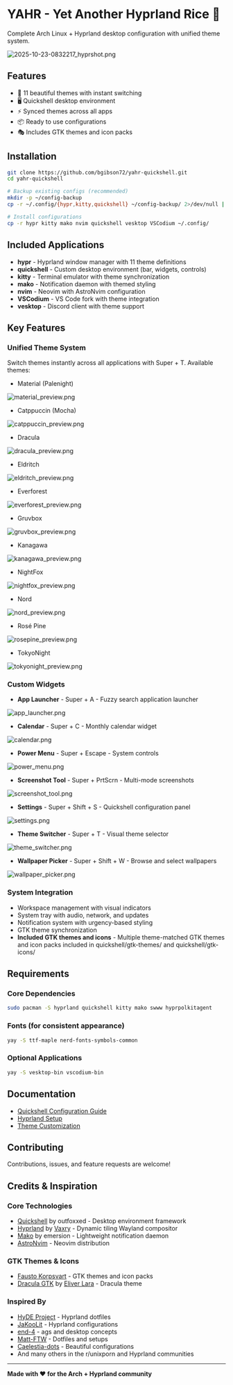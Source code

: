 # YAHR - Yet Another Hyprland Rice 🍚

Complete Arch Linux + Hyprland desktop configuration with unified theme system.

![2025-10-23-0832217_hyprshot.png](previews/2025-10-23-083217_hyprshot.png)

## Features
- 🎨 11 beautiful themes with instant switching
- 🖥️ Quickshell desktop environment
- ⚡ Synced themes across all apps
- 📦 Ready to use configurations
- 🎭 Includes GTK themes and icon packs

## Installation

```bash
git clone https://github.com/bgibson72/yahr-quickshell.git
cd yahr-quickshell

# Backup existing configs (recommended)
mkdir -p ~/config-backup
cp -r ~/.config/{hypr,kitty,quickshell} ~/config-backup/ 2>/dev/null || true

# Install configurations
cp -r hypr kitty mako nvim quickshell vesktop VSCodium ~/.config/
```

## Included Applications

- **hypr** - Hyprland window manager with 11 theme definitions
- **quickshell** - Custom desktop environment (bar, widgets, controls)
- **kitty** - Terminal emulator with theme synchronization
- **mako** - Notification daemon with themed styling
- **nvim** - Neovim with AstroNvim configuration
- **VSCodium** - VS Code fork with theme integration
- **vesktop** - Discord client with theme support

## Key Features

### Unified Theme System
Switch themes instantly across all applications with Super + T. Available themes:
- Material (Palenight)

![material_preview.png](previews/material_preview.png)

- Catppuccin (Mocha)

![catppuccin_preview.png](previews/catppuccin_preview.png)

- Dracula

![dracula_preview.png](previews/dracula_preview.png)

- Eldritch

![eldritch_preview.png](previews/eldritch_preview.png)

- Everforest

![everforest_preview.png](previews/everforest_preview.png)

- Gruvbox

![gruvbox_preview.png](previews/gruvbox_preview.png)

- Kanagawa

![kanagawa_preview.png](previews/kanagawa_preview.png)

- NightFox

![nightfox_preview.png](previews/nightfox_preview.png)

- Nord

![nord_preview.png](previews/nord_preview.png)

- Rosé Pine

![rosepine_preview.png](previews/rosepine_preview.png)

- TokyoNight

![tokyonight_preview.png](previews/tokyonight_preview.png)


### Custom Widgets
- **App Launcher** - Super + A - Fuzzy search application launcher

![app_launcher.png](previews/app_launcher.png)

- **Calendar** - Super + C - Monthly calendar widget

![calendar.png](previews/calendar.png)

- **Power Menu** - Super + Escape - System controls

![power_menu.png](previews/power_menu.png)

- **Screenshot Tool** - Super + PrtScrn - Multi-mode screenshots

![screenshot_tool.png](previews/screenshot_tool.png)

- **Settings** - Super + Shift + S - Quickshell configuration panel

![settings.png](previews/settings.png)

- **Theme Switcher** - Super + T - Visual theme selector

![theme_switcher.png](previews/theme_switcher.png)

- **Wallpaper Picker** - Super + Shift + W - Browse and select wallpapers

![wallpaper_picker.png](previews/wallpaper_picker.png)


### System Integration
- Workspace management with visual indicators
- System tray with audio, network, and updates
- Notification system with urgency-based styling
- GTK theme synchronization
- **Included GTK themes and icons** - Multiple theme-matched GTK themes and icon packs included in quickshell/gtk-themes/ and quickshell/gtk-icons/

## Requirements

### Core Dependencies
```bash
sudo pacman -S hyprland quickshell kitty mako swww hyprpolkitagent
```

### Fonts (for consistent appearance)
```bash
yay -S ttf-maple nerd-fonts-symbols-common
```

### Optional Applications
```bash
yay -S vesktop-bin vscodium-bin
```

## Documentation

- [Quickshell Configuration Guide](quickshell/README.md)
- [Hyprland Setup](hypr/)
- [Theme Customization](quickshell/README.md#customization)

## Contributing

Contributions, issues, and feature requests are welcome!

## Credits & Inspiration

### Core Technologies
- [Quickshell](https://github.com/outfoxxed/quickshell) by outfoxxed - Desktop environment framework
- [Hyprland](https://hyprland.org/) by [Vaxry](https://github.com/vaxerski) - Dynamic tiling Wayland compositor
- [Mako](https://github.com/emersion/mako) by emersion - Lightweight notification daemon
- [AstroNvim](https://github.com/AstroNvim/AstroNvim) - Neovim distribution

### GTK Themes & Icons
- [Fausto Korpsvart](https://github.com/Fausto-Korpsvart) - GTK themes and icon packs
- [Dracula GTK](https://github.com/dracula/gtk) by [Eliver Lara](https://github.com/EliverLara) - Dracula theme

### Inspired By
- [HyDE Project](https://github.com/prasanthrangan/hyprdots) - Hyprland dotfiles
- [JaKooLit](https://github.com/JaKooLit) - Hyprland configurations
- [end-4](https://github.com/end-4) - ags and desktop concepts
- [Matt-FTW](https://github.com/Matt-FTW) - Dotfiles and setups
- [Caelestia-dots](https://github.com/Heus-Sueh/Caelestia-dots) - Beautiful configurations
- And many others in the r/unixporn and Hyprland communities

---

**Made with ❤️ for the Arch + Hyprland community**
